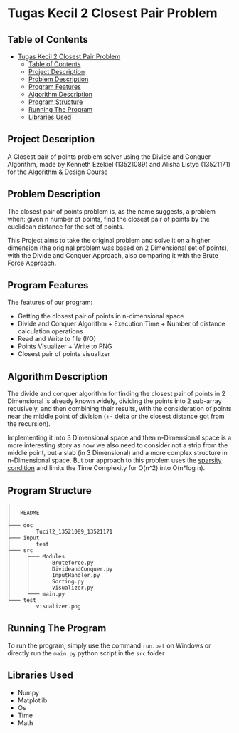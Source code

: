 # Tugas Kecil 2 Closest Pair Problem

## Table of Contents

- [Tugas Kecil 2 Closest Pair Problem](#tugas-kecil-2-closest-pair-problem)
  - [Table of Contents](#table-of-contents)
  - [Project Description](#project-description)
  - [Problem Description](#problem-description)
  - [Program Features](#program-features)
  - [Algorithm Description](#algorithm-description)
  - [Program Structure](#program-structure)
  - [Running The Program](#running-the-program)
  - [Libraries Used](#libraries-used)

## Project Description

A Closest pair of points problem solver using the Divide and Conquer Algorithm, made by Kenneth Ezekiel (13521089) and Alisha Listya (13521171) for the Algorithm & Design Course

## Problem Description

The closest pair of points problem is, as the name suggests, a problem when: given n number of points, find the closest pair of points by the euclidean distance for the set of points.

This Project aims to take the original problem and solve it on a higher dimension (the original problem was based on 2 Dimensional set of points), with the Divide and Conquer Approach, also comparing it with the Brute Force Approach.

## Program Features

The features of our program:
* Getting the closest pair of points in n-dimensional space
* Divide and Conquer Algorithm + Execution Time + Number of distance calculation operations
* Read and Write to file (I/O)
* Points Visualizer + Write to PNG
* Closest pair of points visualizer

## Algorithm Description

The divide and conquer algorithm for finding the closest pair of points in 2 Dimensional is already known widely, dividing the points into 2 sub-array recusively, and then combining their results, with the consideration of points near the middle point of division (+- delta or the closest distance got from the recursion).

Implementing it into 3 Dimensional space and then n-Dimensional space is a more interesting story as now we also need to consider not a strip from the middle point, but a slab (in 3 Dimensional) and a more complex structure in n-Dimensional space. But our approach to this problem uses the [sparsity condition](https://www.google.com/url?sa=t&rct=j&q=&esrc=s&source=web&cd=&cad=rja&uact=8&ved=2ahUKEwjSu6_C6bP9AhVt53MBHUUxDi8QFnoECBUQAw&url=https%3A%2F%2Fwww.cs.ubc.ca%2F~liorma%2Fcpsc320%2Ffiles%2Fclosest-points.pdf&usg=AOvVaw1AZ6S6JbrWX_9jXq7R0ZfX) and limits the Time Complexity for O(n^2) into O(n*log n).

## Program Structure

```
│  
│   README
│
├─── doc
│        Tucil2_13521089_13521171
├─── input
│        test
├─── src
│     ├─── Modules
│     │       Bruteforce.py
│     │       DivideandConquer.py
│     │       InputHandler.py
│     │       Sorting.py
│     │       Visualizer.py
│     └─── main.py
└─── test
         visualizer.png
```

## Running The Program

To run the program, simply use the command `run.bat` on Windows or directly run the `main.py` python script in the `src` folder

## Libraries Used

* Numpy
* Matplotlib
* Os
* Time
* Math